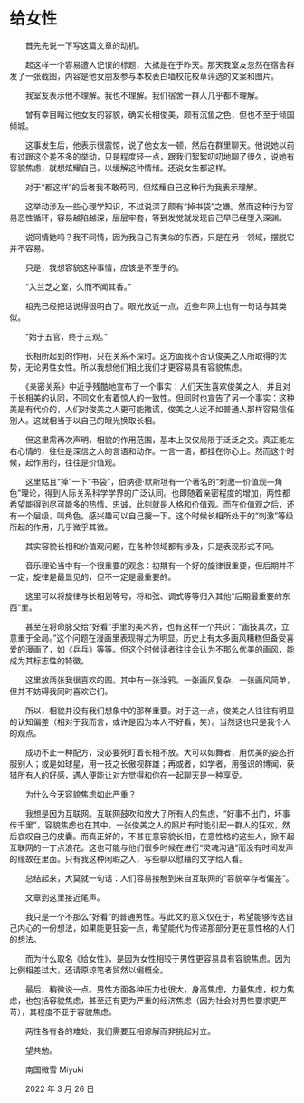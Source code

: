# 给女性

　　首先先说一下写这篇文章的动机。

　　起这样一个容易遭人记恨的标题，大抵是在于昨天。那天我室友忽然在宿舍群发了一张截图，内容是他女朋友参与本校表白墙校花校草评选的文案和图片。

　　我室友表示他不理解。我也不理解。我们宿舍一群人几乎都不理解。

　　曾有幸目睹过他女友的容貌，确实长相俊美，颇有沉鱼之色，但也不至于倾国倾城。

　　这事发生后，他表示很震惊，说了他女友一顿，然后在群里聊天。他说她以前有过跟这个差不多的举动，只是程度轻一点，跟我们絮絮叨叨地聊了很久，说她有容貌焦虑，就想炫耀自己，以缓解这种情绪。还说女生都这样。

　　对于“都这样”的后者我不敢苟同，但炫耀自己这种行为我表示理解。

　　这举动涉及一些心理学知识，不过说深了颇有“掉书袋”之嫌。然而这种行为容易恶性循环，容易越陷越深，层层牢套，等到发觉就发现自己早已经堕入深渊。

　　说同情她吗？我不同情，因为我自己有类似的东西，只是在另一领域，摆脱它并不容易。

　　只是，我想容貌这种事情，应该是不至于的。

　　“入兰芝之室，久而不闻其香。”

　　祖先已经把话说得很明白了。眼光放近一点，近些年网上也有一句话与其类似。

　　“始于五官，终于三观。”

　　长相所起到的作用，只在关系不深时。这方面我不否认俊美之人所取得的优势，无论男性女性。所以我想他们相比我们才更容易具有容貌焦虑。

　　《亲密关系》中近乎残酷地宣布了一个事实：人们天生喜欢俊美之人，并且对于长相美的认同，不同文化有着惊人的一致性。但同时也宣告了另一个事实：这种美是有代价的，人们对俊美之人更可能撒谎，俊美之人远不如普通人那样容易信任别人。这就相当于以自己的眼光换取长相。

　　但这里需再次声明，相貌的作用范围，基本上仅仅局限于泛泛之交。真正能左右心情的，往往是深信之人的言语和动作。一言一语，都挂在你心上。然而这个时候，起作用的，往往是价值观。

　　这里姑且“掉”一下“书袋”，伯纳德·默斯坦有一个著名的“刺激—价值观—角色”理论，得到人际关系科学学界的广泛认同。也即随着亲密程度的增加，两性都希望能得到尽可能多的热情、忠诚，此刻就是人格和价值观。而在价值观之后，还有一个层级，叫角色。感兴趣可以自己搜一下。这个时候长相所处于的“刺激”等级所起的作用，几乎微乎其微。

　　其实容貌长相和价值观问题，在各种领域都有涉及，只是表现形式不同。

　　音乐理论当中有一个很重要的观念：初期有一个好的旋律很重要，但后期并不一定，旋律是最显见的，但不一定是最重要的。

　　这里可以将旋律与长相划等号，将和弦、调式等等归入其他“后期最重要的东西”里。

　　甚至在将命脉交给“好看”手里的美术界，也有这样一个共识：“画技其次，立意重于全局。”这个问题在漫画里表现得尤为明显。历史上有太多画风糟糕但备受喜爱的漫画了，如《乒乓》等等。但这个时候读者往往会认为不那么优美的画风，能成为其标志性的特徽。

　　这里放两张我很喜欢的图。其中有一张涂鸦。一张画风复杂，一张画风简单，但并不妨碍我同时喜欢它们。



　　所以，相貌并没有我们想象中的那样重要。对于这一点，俊美之人往往有明显的认知偏差（相对于我而言，或许是因为本人不好看，笑）。当然这也只是我个人的观点。

　　成功不止一种配方，没必要死盯着长相不放。大可以如舞者，用优美的姿态折服别人；或是如球星，用一技之长傲视群雄；再或者，如学者，用强识的博闻，获猎所有人的好感，遇人便能让对方觉得和你在一起聊天是一种享受。

　　为什么今天容貌焦虑如此严重？

　　我想是因为互联网。互联网鼓吹和放大了所有人的焦虑，“好事不出门，坏事传千里”，容貌焦虑也在其中。一张俊美之人的照片有时能引起一群人的狂欢，然后哀叹自己的皮囊。而真正好的，不甚在意容貌长相，在意性格的这些人，掀不起互联网的一丁点浪花。这也可能与他们很多时候在进行“灵魂沟通”而没有时间发声的缘故在里面。只有我这种闲暇之人，写些聊以慰藉的文字给人看。

　　总结起来，大莫就一句话：人们容易接触到来自互联网的“容貌幸存者偏差”。

　　文章到这里接近尾声。

　　我只是一个不那么“好看”的普通男性。写此文的意义仅在于，希望能够传达自己内心的一份想法，如果能更狂妄一点，希望能代为传递那部分更在意性格的人们的想法。

　　而为什么取名《给女性》，是因为女性相较于男性更容易具有容貌焦虑。因为比例相差过大，还请原谅笔者贸然以偏概全。

　　最后，稍微说一点。男性方面各种压力也很大，身高焦虑，力量焦虑，权力焦虑，也包括容貌焦虑，甚至还有更为严重的经济焦虑（因为社会对男性要求更严苛），其程度不亚于容貌焦虑。

　　两性各有各的难处，我们需要互相谅解而非挑起对立。

　　望共勉。



　　南国微雪 Miyuki

　　2022 年 3 月 26 日

